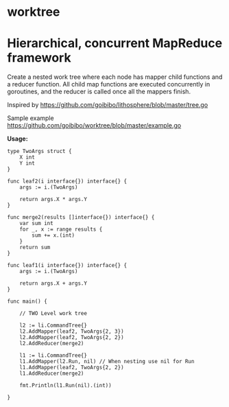 # worktree
Hierarchical, concurrent MapReduce framework 
============================================

Create a nested work tree  where each node has mapper child functions and a reducer function. All child map functions are executed concurrently in goroutines, and the reducer is called once all the mappers finish.

Inspired by https://github.com/goibibo/lithosphere/blob/master/tree.go

Sample example https://github.com/goibibo/worktree/blob/master/example.go

**Usage:**

    type TwoArgs struct {
        X int
        Y int
    }
    
    func leaf2(i interface{}) interface{} {
        args := i.(TwoArgs)
    
        return args.X * args.Y
    }
    
    func merge2(results []interface{}) interface{} {
        var sum int
        for _, x := range results {
            sum += x.(int)
        }
        return sum
    }
    
    func leaf1(i interface{}) interface{} {
        args := i.(TwoArgs)
    
        return args.X + args.Y
    }
    
    func main() {
    
        // TWO Level work tree
    
        l2 := li.CommandTree{}
        l2.AddMapper(leaf2, TwoArgs{2, 3})
        l2.AddMapper(leaf2, TwoArgs{2, 2})
        l2.AddReducer(merge2)
    
        l1 := li.CommandTree{}
        l1.AddMapper(l2.Run, nil) // When nesting use nil for Run
        l1.AddMapper(leaf2, TwoArgs{2, 2})
        l1.AddReducer(merge2)
    
        fmt.Println(l1.Run(nil).(int))
    
    }
